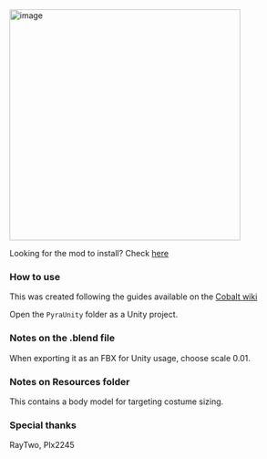 <img width="405" alt="image" src="https://github.com/DivineDragonFanClub/pyra-costume/assets/3914917/f924b11f-311a-47d1-bf7e-a738f5047ba2">

Looking for the mod to install? Check [here](https://gamebanana.com/mods/479907)

### How to use

This was created following the guides available on the [Cobalt wiki](https://github.com/Raytwo/Cobalt/wiki/Setting-up-your-Unity-project)

Open the `PyraUnity` folder as a Unity project.

### Notes on the .blend file
When exporting it as an FBX for Unity usage, choose scale 0.01.

### Notes on Resources folder
This contains a body model for targeting costume sizing.

### Special thanks
RayTwo, Plx2245
